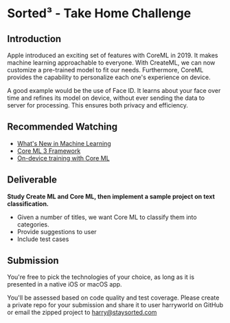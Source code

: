 # Sorted³ - Take Home Challenge

## Introduction

Apple introduced an exciting set of features with CoreML in 2019. It makes machine learning approachable to everyone. With CreateML, we can now customize a pre-trained model to fit our needs. Furthermore, CoreML provides the capability to personalize each one's experience on device.

A good example would be the use of Face ID. It learns about your face over time and refines its model on device, without ever sending the data to server for processing. This ensures both privacy and efficiency.

## Recommended Watching

- [What's New in Machine Learning](https://developer.apple.com/videos/play/wwdc2019/209/)
- [Core ML 3 Framework](https://developer.apple.com/videos/play/wwdc2019/704/)
- [On-device training with Core ML](https://machinethink.net/blog/coreml-training-part1/)

## Deliverable

**Study Create ML and Core ML, then implement a sample project on text classification.**

- Given a number of titles, we want Core ML to classify them into categories.
- Provide suggestions to user
- Include test cases

## Submission

You're free to pick the technologies of your choice, as long as it is presented in a native iOS or macOS app.

You'll be assessed based on code quality and test coverage. Please create a private repo for your submission and share it to user harryworld on GitHub or email the zipped project to harry@staysorted.com

